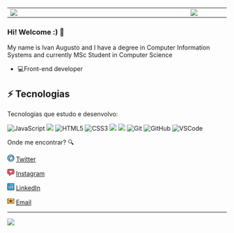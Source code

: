 <center>
  <table>
    <tr>
        <td><img width="400px" align="left" src="https://github-readme-stats.vercel.app/api/top-langs/?username=ivanaugusto09&hide=html&layout=compact&theme=buefy" /></td>
        <td><img width="495px" align="left" src="https://github-readme-stats.vercel.app/api?username=ivanaugusto09&theme=buefy"/></td>
    </tr>   
  </table>
</center>  





### Hi! Welcome :) 👋

My name is Ivan Augusto and I have a degree in Computer Information Systems and currently MSc Student in Computer Science
- ‎‍💻Front-end developer

## ⚡ Tecnologias

Tecnologias que estudo e desenvolvo:

![JavaScript](https://img.shields.io/badge/-JavaScript-black?style=flat-square&logo=javascript)
<img src="https://img.shields.io/badge/vuejs%20-%2335495e.svg?&style=flat-square&logo=vue.js&logoColor=%234FC08D"/>
![HTML5](https://img.shields.io/badge/-HTML5-E34F26?style=flat-square&logo=html5&logoColor=white)
![CSS3](https://img.shields.io/badge/-CSS3-1572B6?style=flat-square&logo=css3)
<img src="https://img.shields.io/badge/tailwindcss%20-%2338B2AC.svg?&style=flat-square&logo=tailwind-css&logoColor=white"/>
<img src="https://img.shields.io/badge/firebase%20-%23039BE5.svg?&style=flat-square&logo=firebase"/>
![Git](https://img.shields.io/badge/-Git-black?style=flat-square&logo=git)
![GitHub](https://img.shields.io/badge/-GitHub-181717?style=flat-square&logo=github)
![VSCode](https://img.shields.io/badge/-VSCode-007ACC?style=flat-square&logo=visual-studio-code&logoColor=white)


Onde me encontrar? :mag:  

<a href="https://twitter.com/cossmoth"><img src="https://github.com/ivanaugusto09/ivanaugusto09/blob/main/images/twitter.png" width="16"></img></a> [Twitter](https://twitter.com/cossmoth)   

<a href="https://www.instagram.com/ivanaugusto_99/"><img src="https://github.com/ivanaugusto09/ivanaugusto09/blob/main/images/instagram.png" width="16"></img></a> [Instagram](https://www.instagram.com/ivanaugusto_99/)  

<a href="https://www.linkedin.com/in/ivan-augusto-alves-rocha-a64b29195/"><img src="https://github.com/ivanaugusto09/ivanaugusto09/blob/main/images/linkedin.png" width="16"></img></a> [LinkedIn](https://www.linkedin.com/in/ivan-augusto-alves-rocha-a64b29195/)  

<a href="mailto:ivandevfull@gmail.com"><img src="https://github.com/ivanaugusto09/ivanaugusto09/blob/main/images/email.png" width="16"></img></a> [Email](mailto:ivandevfull@gmail.com)  

---  

![](https://komarev.com/ghpvc/?username=ivanaugusto09&color=blue&style=flat)

<!--
**ivanaugusto09/ivanaugusto09** is a ✨ _special_ ✨ repository because its `README.md` (this file) appears on your GitHub profile.


